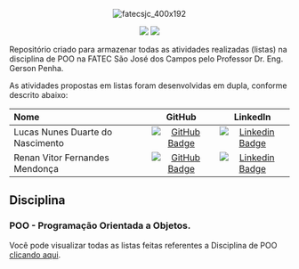 <div align="center">

![fatecsjc_400x192](https://user-images.githubusercontent.com/71477357/161321048-dc637b2e-0314-4e07-b2f9-8cda9f653356.png)
<p align="center">
  
<img src="http://img.shields.io/static/v1?label=STATUS&message=CONCLUIDO&color=GREEN&style=flat"/>
<img src="https://img.shields.io/badge/ÚLTIMA%20MODIFICAÇÃO-DEZEMBRO%20DE%202022-brightgreen&style=flat"/>

</div>

<p align="float">Repositório criado para armazenar todas as atividades realizadas (listas) na disciplina de POO na FATEC São José dos Campos pelo Professor Dr. Eng. Gerson Penha.<p>
  
As atividades propostas em listas foram desenvolvidas em dupla, conforme descrito abaixo:

|             Nome                 |                     GitHub                      |                          LinkedIn                               |
| :------------------------------- | :----------------------------------------------:| :--------------------------------------------------------------:|
| Lucas Nunes Duarte do Nascimento |  [![GitHub Badge](https://img.shields.io/badge/GitHub-111217?style=flat-square&logo=github&logoColor=white)](https://github.com/Lkduarte)      | [![Linkedin Badge](https://img.shields.io/badge/Linkedin-blue?style=flat-square&logo=Linkedin&logoColor=white)](https://www.linkedin.com/in/lucas-nunes-nascimento/)|
| Renan Vitor Fernandes Mendonça   |  [![GitHub Badge](https://img.shields.io/badge/GitHub-111217?style=flat-square&logo=github&logoColor=white)](https://github.com/RenanVitor)    | [![Linkedin Badge](https://img.shields.io/badge/Linkedin-blue?style=flat-square&logo=Linkedin&logoColor=white)](https://www.linkedin.com/in/renan-vitor/)      |
  
## Disciplina

### POO - Programação Orientada a Objetos.
Você pode visualizar todas as listas feitas referentes a Disciplina de POO [clicando aqui](https://github.com/Lkduarte/Gerson/tree/main/POO%20-%20Programacao%20Orientada%20à%20Objetos).
